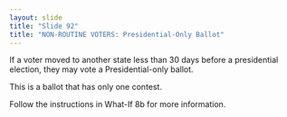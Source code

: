 ```yaml
---
layout: slide
title: "Slide 92"
title: "NON-ROUTINE VOTERS: Presidential-Only Ballot"
---
```


If a voter moved to another state less than 30 days before a presidential election, they may vote a Presidential-only ballot.

This is a ballot that has only one contest.

Follow the instructions in What-If 8b for more information.
